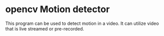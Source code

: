 # opencv Motion detector
This program can be used to detect motion in a video. It can utilize video that is live streamed or pre-recorded.
